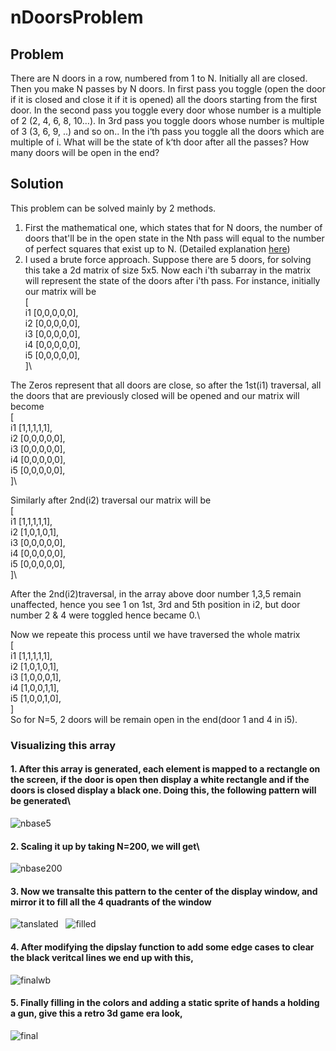# nDoorsProblem

## Problem 
There are N doors in a row, numbered from 1 to N. Initially all are closed. Then you make N passes by N doors. In first pass you toggle (open the door if it is closed and close it if it is opened) all the doors starting from the first door. In the second pass you toggle every door whose number is a multiple of 2 (2, 4, 6, 8, 10…). In 3rd pass you toggle doors whose number is multiple of 3 (3, 6, 9, ..) and so on.. In the i‘th pass you toggle all the doors which are multiple of i.
What will be the state of k‘th door after all the passes? How many doors will be open in the end?

## Solution
This problem can be solved mainly by 2 methods. 
1. First the mathematical one, which states that for N doors, the number of doors that'll be in the open state in the Nth pass will equal to the number of perfect squares that exist up to N. (Detailed explanation  [here](https://www.ritambhara.in/n-doors-puzzle/))
2. I used a brute force approach. Suppose there are 5 doors, for solving this take a 2d matrix of size 5x5. Now each i'th subarray in the matrix will represent the state of the doors after i'th pass. For instance, initially our matrix will be\
                                                            [\
                                                   i1         [0,0,0,0,0],\
                                                   i2         [0,0,0,0,0],\
                                                   i3         [0,0,0,0,0],\
                                                   i4         [0,0,0,0,0],\
                                                   i5         [0,0,0,0,0],\
                                                            ]\
                                                            
The Zeros represent that all doors are close, so after the 1st(i1) traversal, all the doors that are previously closed will be opened and our matrix will become\
                                                            [\
                                                   i1         [1,1,1,1,1],\
                                                   i2         [0,0,0,0,0],\
                                                   i3         [0,0,0,0,0],\
                                                   i4         [0,0,0,0,0],\
                                                   i5         [0,0,0,0,0],\
                                                            ]\
                                                            
Similarly after 2nd(i2) traversal our matrix will be\
                                                            [\
                                                   i1         [1,1,1,1,1],\
                                                   i2         [1,0,1,0,1],\
                                                   i3         [0,0,0,0,0],\
                                                   i4         [0,0,0,0,0],\
                                                   i5         [0,0,0,0,0],\
                                                            ]\

After the 2nd(i2)traversal, in the array above door number 1,3,5 remain unaffected, hence you see 1 on 1st, 3rd and 5th position in i2, but door number 2 & 4 were toggled hence became 0.\

Now we repeate this process until we have traversed the whole matrix\
                                                            [\
                                                   i1         [1,1,1,1,1],\
                                                   i2         [1,0,1,0,1],\
                                                   i3         [1,0,0,0,1],\
                                                   i4         [1,0,0,1,1],\
                                                   i5         [1,0,0,1,0],\
                                                            ]\
So for N=5, 2 doors will be remain open in the end(door 1 and 4 in i5).

### Visualizing this array

#### 1. After this array is generated, each element is mapped to a rectangle on the screen, if the door is open then display a white rectangle and if the doors is closed display a black one. Doing this, the following pattern will be generated\
![nbase5](https://github.com/sumqwerty/nDoorsProblem/blob/main/imgs/n5base.png)


#### 2. Scaling it up by taking N=200, we will get\
![nbase200](https://github.com/sumqwerty/nDoorsProblem/blob/main/imgs/n200base.png)


#### 3. Now we transalte this pattern to the center of the display window, and mirror it to fill all the 4 quadrants of the window
![tanslated](https://github.com/sumqwerty/nDoorsProblem/blob/main/imgs/translated.png)
&nbsp;&nbsp;![filled](https://github.com/sumqwerty/nDoorsProblem/blob/main/imgs/filled.png)


#### 4. After modifying the dipslay function to add some edge cases to clear the black veritcal lines we end up with this,
![finalwb](https://github.com/sumqwerty/nDoorsProblem/blob/main/imgs/finalwb.png)


#### 5. Finally filling in the colors and adding a static sprite of hands a holding a gun, give this a retro 3d game era look,
![final](https://github.com/sumqwerty/nDoorsProblem/blob/main/imgs/final.png)
